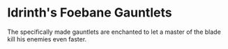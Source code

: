 # Idrinth's Foebane Gauntlets
The specifically made gauntlets are enchanted to let a master of the blade kill his enemies even faster.
